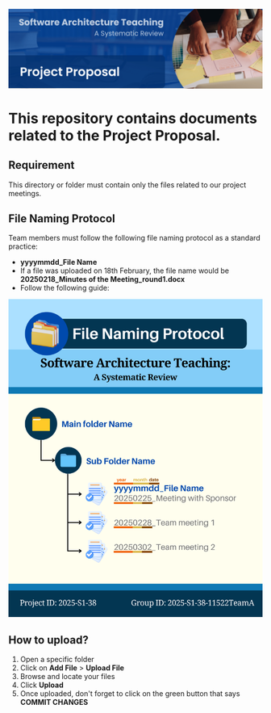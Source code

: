 
![logo](/docs/images/header/header5_proposal.png)

# This repository contains documents related to the Project Proposal.


## Requirement
This directory or folder must contain only the files related to our project meetings.

## File Naming Protocol
Team members must follow the following file naming protocol as a standard practice:
  - **yyyymmdd_File Name**
  - If a file was uploaded on 18th February, the file name would be **20250218_Minutes of the Meeting_round1.docx**
- Follow the following guide:
<p><img src="/docs/images/File_naming_Protocol.png" width=700 title="File naming Protocol"></p>

## How to upload?
1. Open a specific folder
2. Click on **Add File** > **Upload File**
3. Browse and locate your files
4. Click **Upload**
5. Once uploaded, don't forget to click on the green button that says **COMMIT CHANGES**
